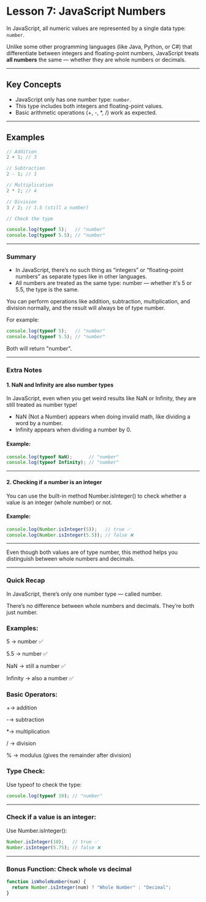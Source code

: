 
# Lesson 7: JavaScript Numbers

In JavaScript, all numeric values are represented by a single data type: `number`.

Unlike some other programming languages (like Java, Python, or C#) that differentiate between integers and floating-point numbers, JavaScript treats **all numbers** the same — whether they are whole numbers or decimals.

---

## Key Concepts

- JavaScript only has one number type: `number`.
- This type includes both integers and floating-point values.
- Basic arithmetic operations (+, -, *, /) work as expected.

---

## Examples

```js
// Addition
2 + 1; // 3

// Subtraction
2 - 1; // 1

// Multiplication
2 * 2; // 4

// Division
3 / 2; // 1.5 (still a number)

// Check the type

console.log(typeof 5);   // "number"
console.log(typeof 5.5); // "number"
```
---
### Summary
- In JavaScript, there’s no such thing as “integers” or “floating-point numbers” as separate types like in other languages.
- All numbers are treated as the same type: number — whether it's 5 or 5.5, the type is the same.

You can perform operations like addition, subtraction, multiplication, and division normally, and the result will always be of type number.

For example:
```js
console.log(typeof 5);   // "number"
console.log(typeof 5.5); // "number"
```
Both will return "number".

---

### Extra Notes
#### 1. NaN and Infinity are also number types 
In JavaScript, even when you get weird results like NaN or Infinity, they are still treated as number type!
- NaN (Not a Number) appears when doing invalid math, like dividing a word by a number.
- Infinity appears when dividing a number by 0.
#### Example:
```js
console.log(typeof NaN);      // "number"
console.log(typeof Infinity); // "number"
```
---

#### 2. Checking if a number is an integer
You can use the built-in method Number.isInteger() to check whether a value is an integer (whole number) or not.

#### Example:
```js
console.log(Number.isInteger(5));   // true ✅
console.log(Number.isInteger(5.5)); // false ❌
```
---
Even though both values are of type number, this method helps you distinguish between whole numbers and decimals.

---

### Quick Recap
In JavaScript, there’s only one number type — called number.

There’s no difference between whole numbers and decimals. They’re both just number.

### Examples:
5 → number ✅

5.5 → number ✅

NaN → still a number ✅

Infinity → also a number ✅

### Basic Operators:
+→ addition

-→ subtraction

*→ multiplication

/ → division

% → modulus (gives the remainder after division)

### Type Check:
Use typeof to check the type:
```js
console.log(typeof 10); // "number"
```
---
### Check if a value is an integer:
Use Number.isInteger():

```js
Number.isInteger(10);   // true ✅
Number.isInteger(5.75); // false ❌
```
---
### Bonus Function: Check whole vs decimal
```js
function isWholeNumber(num) {
  return Number.isInteger(num) ? "Whole Number" : "Decimal";
}
```




